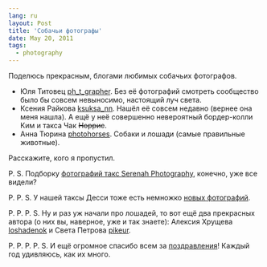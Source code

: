 ```yaml
---
lang: ru
layout: Post
title: 'Собачьи фотографы'
date: May 20, 2011
tags:
  - photography
---
```


Поделюсь прекрасным, блогами любимых собачьих фотографов.

- Юля Титовец [ph_t_grapher](http://ph-t-grapher.livejournal.com/). Без её фотографий смотреть сообщество [](http://ru-taksa.livejournal.com/) было бы совсем невыносимо, настоящий луч света.
- Ксения Райкова [ksuksa_nn](http://ksuksa-nn.livejournal.com/). Нашёл её совсем недавно (вернее она меня нашла). А ещё у неё совершенно невероятный бордер-колли Ким и такса Чак ~~Норрис~~.
- Анна Тюрина [photohorses](http://photohorses.livejournal.com/). Собаки и лошади (самые правильные животные).

Расскажите, кого я пропустил.

P. S. Подборку [фотографий такс Serenah Photography](http://ru-taksa.livejournal.com/2932112.html), конечно, уже все видели?

P. P. S. У нашей таксы Десси тоже есть немножко [новых фотографий](http://morning.photos/albums/dachshund 'Фотографии таксы Десси').

P. P. P. S. Ну и раз уж начали про лошадей, то вот ещё два прекрасных автора (о них вы, наверное, уже и так знаете): Алексия Хрущева [loshadenok](http://loshadenok.livejournal.com/) и Света Петрова [pikeur](http://pikeur.livejournal.com/).

P. P. P. P. S. И ещё огромное спасибо всем за [поздравления](http://sapegin.livejournal.com/408139.html)! Каждый год удивляюсь, как их много.
